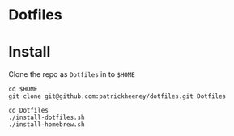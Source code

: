 # Dotfiles

# Install
Clone the repo as `Dotfiles` in to `$HOME`

```
cd $HOME
git clone git@github.com:patrickheeney/dotfiles.git Dotfiles

cd Dotfiles
./install-dotfiles.sh
./install-homebrew.sh
```
